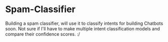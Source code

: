 # Spam-Classifier

Building a spam classifier, will use it to classify intents for building Chatbots soon. Not sure if I'll have to make multiple intent classification models and compare their confidence scores. :/
